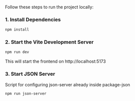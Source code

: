 Follow these steps to run the project locally:

### 1. Install Dependencies
```bash
npm install
```
### 2. Start the Vite Development Server
```bash
npm run dev
```
This will start the frontend on http://localhost:5173

### 3. Start JSON Server
Script for configuring json-server already inside package-json
```bash
npm run json-server
```
